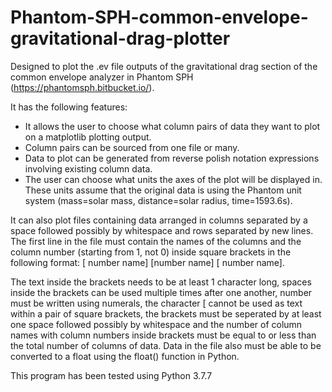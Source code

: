 # Phantom-SPH-common-envelope-gravitational-drag-plotter

Designed to plot the .ev file outputs of the gravitational drag section of the common envelope analyzer in Phantom SPH (https://phantomsph.bitbucket.io/). 

It has the following features:
* It allows the user to choose what column pairs of data they want to plot on a matplotlib plotting output. 
* Column pairs can be sourced from one file or many.
* Data to plot can be generated from reverse polish notation expressions involving existing column data.
* The user can choose what units the axes of the plot will be displayed in. These units assume that the original data is using the Phantom unit system (mass=solar mass, distance=solar radius, time=1593.6s).




It can also plot files containing data arranged in columns separated by a space followed possibly by whitespace and rows separated by new lines. The first line in the file must contain the names of the columns and the column number (starting from 1, not 0) inside square brackets in the following format: \[ number   name\] \[number  name\]  \[    number  name\]. 

The text inside the brackets needs to be at least 1 character long, spaces inside the brackets can be used multiple times after one another, number must be written using numerals, the character \[ cannot be used as text within a pair of square brackets, the brackets must be seperated by at least one space followed possibly by whitespace and the number of column names with column numbers inside brackets must be equal to or less than the total number of columns of data. Data in the file also must be able to be converted to a float using the float() function in Python.



This program has been tested using Python 3.7.7
